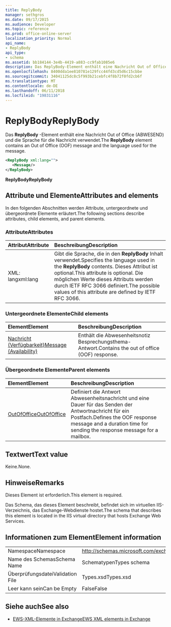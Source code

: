 ```yaml
---
title: ReplyBody
manager: sethgros
ms.date: 09/17/2015
ms.audience: Developer
ms.topic: reference
ms.prod: office-online-server
localization_priority: Normal
api_name:
- ReplyBody
api_type:
- schema
ms.assetid: bb184144-3e4b-4419-a883-cc9fab1085e6
description: Das ReplyBody-Element enthält eine Nachricht Out of Office (ABWESEND) und die Sprache für die Nachricht verwendet.
ms.openlocfilehash: 8400dda1ee810781e129fcc44fd3cd5d6c15cbbe
ms.sourcegitcommit: 34041125dc8c5f993b21cebfc4f8b72f0fd2cb6f
ms.translationtype: MT
ms.contentlocale: de-DE
ms.lasthandoff: 06/11/2018
ms.locfileid: "19831116"
---
```

# <a name="replybody"></a><span data-ttu-id="f91bc-103">ReplyBody</span><span class="sxs-lookup"><span data-stu-id="f91bc-103">ReplyBody</span></span>

<span data-ttu-id="f91bc-104">Das **ReplyBody** -Element enthält eine Nachricht Out of Office (ABWESEND) und die Sprache für die Nachricht verwendet.</span><span class="sxs-lookup"><span data-stu-id="f91bc-104">The **ReplyBody** element contains an Out of Office (OOF) message and the language used for the message.</span></span> 
  
```XML
<ReplyBody xml:lang="">
   <Message/>
</ReplyBody>
```

 <span data-ttu-id="f91bc-105">**ReplyBody**</span><span class="sxs-lookup"><span data-stu-id="f91bc-105">**ReplyBody**</span></span>
## <a name="attributes-and-elements"></a><span data-ttu-id="f91bc-106">Attribute und Elemente</span><span class="sxs-lookup"><span data-stu-id="f91bc-106">Attributes and elements</span></span>

<span data-ttu-id="f91bc-107">In den folgenden Abschnitten werden Attribute, untergeordnete und übergeordnete Elemente erläutert.</span><span class="sxs-lookup"><span data-stu-id="f91bc-107">The following sections describe attributes, child elements, and parent elements.</span></span>
  
### <a name="attributes"></a><span data-ttu-id="f91bc-108">Attribute</span><span class="sxs-lookup"><span data-stu-id="f91bc-108">Attributes</span></span>

|<span data-ttu-id="f91bc-109">**Attribut**</span><span class="sxs-lookup"><span data-stu-id="f91bc-109">**Attribute**</span></span>|<span data-ttu-id="f91bc-110">**Beschreibung**</span><span class="sxs-lookup"><span data-stu-id="f91bc-110">**Description**</span></span>|
|:-----|:-----|
|<span data-ttu-id="f91bc-111">XML: lang</span><span class="sxs-lookup"><span data-stu-id="f91bc-111">xml:lang</span></span>  <br/> |<span data-ttu-id="f91bc-112">Gibt die Sprache, die in den **ReplyBody** Inhalt verwendet.</span><span class="sxs-lookup"><span data-stu-id="f91bc-112">Specifies the language used in the **ReplyBody** contents.</span></span> <span data-ttu-id="f91bc-113">Dieses Attribut ist optional.</span><span class="sxs-lookup"><span data-stu-id="f91bc-113">This attribute is optional.</span></span> <span data-ttu-id="f91bc-114">Die möglichen Werte dieses Attributs werden durch IETF RFC 3066 definiert.</span><span class="sxs-lookup"><span data-stu-id="f91bc-114">The possible values of this attribute are defined by IETF RFC 3066.</span></span>  <br/> |
   
### <a name="child-elements"></a><span data-ttu-id="f91bc-115">Untergeordnete Elemente</span><span class="sxs-lookup"><span data-stu-id="f91bc-115">Child elements</span></span>

|<span data-ttu-id="f91bc-116">**Element**</span><span class="sxs-lookup"><span data-stu-id="f91bc-116">**Element**</span></span>|<span data-ttu-id="f91bc-117">**Beschreibung**</span><span class="sxs-lookup"><span data-stu-id="f91bc-117">**Description**</span></span>|
|:-----|:-----|
|[<span data-ttu-id="f91bc-118">Nachricht (Verfügbarkeit)</span><span class="sxs-lookup"><span data-stu-id="f91bc-118">Message (Availability)</span></span>](message-availability.md) <br/> |<span data-ttu-id="f91bc-119">Enthält die Abwesenheitsnotiz Besprechungsthema-Antwort.</span><span class="sxs-lookup"><span data-stu-id="f91bc-119">Contains the out of office (OOF) response.</span></span>  <br/> |
   
### <a name="parent-elements"></a><span data-ttu-id="f91bc-120">Übergeordnete Elemente</span><span class="sxs-lookup"><span data-stu-id="f91bc-120">Parent elements</span></span>

|<span data-ttu-id="f91bc-121">**Element**</span><span class="sxs-lookup"><span data-stu-id="f91bc-121">**Element**</span></span>|<span data-ttu-id="f91bc-122">**Beschreibung**</span><span class="sxs-lookup"><span data-stu-id="f91bc-122">**Description**</span></span>|
|:-----|:-----|
|[<span data-ttu-id="f91bc-123">OutOfOffice</span><span class="sxs-lookup"><span data-stu-id="f91bc-123">OutOfOffice</span></span>](outofoffice.md) <br/> |<span data-ttu-id="f91bc-124">Definiert die Antwort Abwesenheitsnachricht und eine Dauer für das Senden der Antwortnachricht für ein Postfach.</span><span class="sxs-lookup"><span data-stu-id="f91bc-124">Defines the OOF response message and a duration time for sending the response message for a mailbox.</span></span>  <br/> |
   
## <a name="text-value"></a><span data-ttu-id="f91bc-125">Textwert</span><span class="sxs-lookup"><span data-stu-id="f91bc-125">Text value</span></span>

<span data-ttu-id="f91bc-126">Keine.</span><span class="sxs-lookup"><span data-stu-id="f91bc-126">None.</span></span>
  
## <a name="remarks"></a><span data-ttu-id="f91bc-127">Hinweise</span><span class="sxs-lookup"><span data-stu-id="f91bc-127">Remarks</span></span>

<span data-ttu-id="f91bc-128">Dieses Element ist erforderlich.</span><span class="sxs-lookup"><span data-stu-id="f91bc-128">This element is required.</span></span>
  
<span data-ttu-id="f91bc-129">Das Schema, das dieses Element beschreibt, befindet sich im virtuellen IIS-Verzeichnis, das Exchange-Webdienste hostet.</span><span class="sxs-lookup"><span data-stu-id="f91bc-129">The schema that describes this element is located in the IIS virtual directory that hosts Exchange Web Services.</span></span>
  
## <a name="element-information"></a><span data-ttu-id="f91bc-130">Informationen zum Element</span><span class="sxs-lookup"><span data-stu-id="f91bc-130">Element information</span></span>

|||
|:-----|:-----|
|<span data-ttu-id="f91bc-131">Namespace</span><span class="sxs-lookup"><span data-stu-id="f91bc-131">Namespace</span></span>  <br/> |http://schemas.microsoft.com/exchange/services/2006/types  <br/> |
|<span data-ttu-id="f91bc-132">Name des Schemas</span><span class="sxs-lookup"><span data-stu-id="f91bc-132">Schema Name</span></span>  <br/> |<span data-ttu-id="f91bc-133">Schematypen</span><span class="sxs-lookup"><span data-stu-id="f91bc-133">Types schema</span></span>  <br/> |
|<span data-ttu-id="f91bc-134">Überprüfungsdatei</span><span class="sxs-lookup"><span data-stu-id="f91bc-134">Validation File</span></span>  <br/> |<span data-ttu-id="f91bc-135">Types.xsd</span><span class="sxs-lookup"><span data-stu-id="f91bc-135">Types.xsd</span></span>  <br/> |
|<span data-ttu-id="f91bc-136">Leer kann sein</span><span class="sxs-lookup"><span data-stu-id="f91bc-136">Can be Empty</span></span>  <br/> |<span data-ttu-id="f91bc-137">False</span><span class="sxs-lookup"><span data-stu-id="f91bc-137">False</span></span>  <br/> |
   
## <a name="see-also"></a><span data-ttu-id="f91bc-138">Siehe auch</span><span class="sxs-lookup"><span data-stu-id="f91bc-138">See also</span></span>



- [<span data-ttu-id="f91bc-139">EWS-XML-Elemente in Exchange</span><span class="sxs-lookup"><span data-stu-id="f91bc-139">EWS XML elements in Exchange</span></span>](ews-xml-elements-in-exchange.md)

